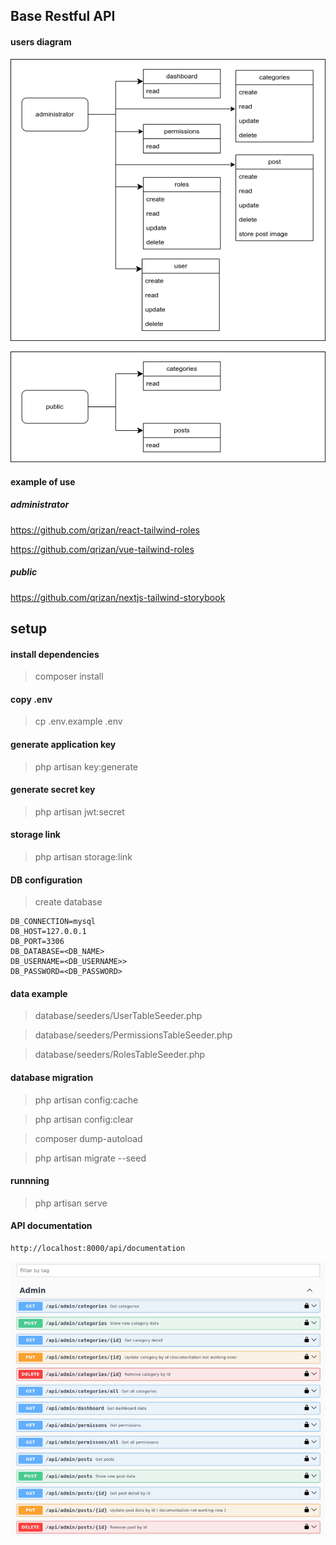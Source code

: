 ## Base Restful API


#### users diagram
![administrator](screenshot/administrator.png)

![public](screenshot/public.png)


#### example of use

##### administrator
https://github.com/qrizan/react-tailwind-roles

https://github.com/qrizan/vue-tailwind-roles

##### public
https://github.com/qrizan/nextjs-tailwind-storybook

## setup

#### install dependencies
> composer install

#### copy .env
> cp .env.example .env

#### generate application key
> php artisan key:generate

#### generate secret key
> php artisan jwt:secret

#### storage link
> php artisan storage:link

#### DB configuration
> create database

```
DB_CONNECTION=mysql
DB_HOST=127.0.0.1
DB_PORT=3306
DB_DATABASE=<DB_NAME>
DB_USERNAME=<DB_USERNAME>>
DB_PASSWORD=<DB_PASSWORD>
```
#### data example 
> database/seeders/UserTableSeeder.php

> database/seeders/PermissionsTableSeeder.php

> database/seeders/RolesTableSeeder.php

#### database migration
> php artisan config:cache

> php artisan config:clear

> composer dump-autoload

> php artisan migrate --seed

#### runnning
> php artisan serve

#### API documentation
``` 
http://localhost:8000/api/documentation
```

![documentation](screenshot/documentation.png
)


